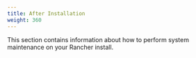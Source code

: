 ```yaml
---
title: After Installation
weight: 360
---
```

This section contains information about how to perform system maintenance on your Rancher install.
